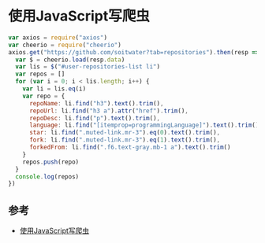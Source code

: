 # 使用JavaScript写爬虫

```js
var axios = require("axios")
var cheerio = require("cheerio")
axios.get("https://github.com/soitwater?tab=repositories").then(resp => {
  var $ = cheerio.load(resp.data)
  var lis = $("#user-repositories-list li")
  var repos = []
  for (var i = 0; i < lis.length; i++) {
    var li = lis.eq(i)
    var repo = {
      repoName: li.find("h3").text().trim(),
      repoUrl: li.find("h3 a").attr("href").trim(),
      repoDesc: li.find("p").text().trim(),
      language: li.find("[itemprop=programmingLanguage]").text().trim(),
      star: li.find(".muted-link.mr-3").eq(0).text().trim(),
      fork: li.find(".muted-link.mr-3").eq(1).text().trim(),
      forkedFrom: li.find(".f6.text-gray.mb-1 a").text().trim()
    }
    repos.push(repo)
  }
  console.log(repos)
})
```

## 参考
- [使用JavaScript写爬虫](https://zhuanlan.zhihu.com/p/53763115?utm_source=wechat_session&utm_medium=social&utm_oi=726559320958853120&from=singlemessage&s_r=0)